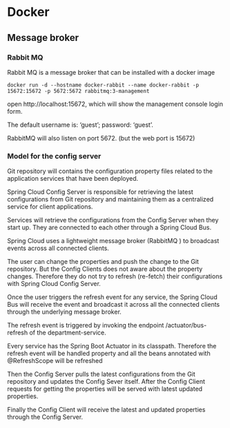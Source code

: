 # Docker

## Message broker 
### Rabbit MQ
Rabbit MQ is a message broker that can be installed with a docker image 

```
docker run -d --hostname docker-rabbit --name docker-rabbit -p 15672:15672 -p 5672:5672 rabbitmq:3-management
```
open http://localhost:15672, which will show the management console login form.

The default username is: ‘guest’; password: ‘guest’.

RabbitMQ will also listen on port 5672. (but the web port is 15672) 

### Model for the config server
Git repository will contains the configuration property files related to the application services that have been deployed.

Spring Cloud Config Server is responsible for retrieving the latest configurations from Git repository and maintaining them as a centralized service for client applications.

Services will retrieve the configurations from the Config Server when they start up. They are connected to each other through a Spring Cloud Bus. 

Spring Cloud uses a lightweight message broker (RabbitMQ ) to broadcast events across all connected clients.

The user can change the properties and push the change to the Git repository. But the Config Clients does not aware about the property changes. Therefore they do not try to refresh (re-fetch) their configurations with Spring Cloud Config Server.

Once the user triggers the refresh event for any service, the Spring Cloud Bus will receive the event and broadcast it across all the connected clients through the underlying message broker.

The refresh event is triggered by invoking the endpoint  /actuator/bus-refresh of the department-service.

Every service has the Spring Boot Actuator in its classpath. Therefore the refresh event will be handled property and all the beans annotated with @RefreshScope will be refreshed

Then the Config Server pulls the latest configurations from the Git repository and updates the Config Sever itself.  After the Config Client requests for getting the properties will be served with latest updated properties.

Finally the Config Client will receive the latest and updated properties through the Config Server.